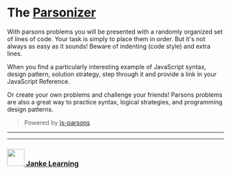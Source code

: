 # The [Parsonizer](https://elewa-academy.github.io/parsons/)

With parsons problems you will be presented with a randomly organized set of lines of code.  Your task is simply to place them in order.  But it's not always as easy as it sounds!  Beware of indenting (code style) and extra lines.

When you find a particularly interesting example of JavaScript syntax, design pattern, solution strategy, step through it and provide a link in your JavaScript Reference.

Or create your own problems and challenge your friends!  Parsons problems are also a great way to practice syntax, logical strategies, and programming design patterns. 

> Powered by [js-parsons](https://github.com/js-parsons/js-parsons) 

___
___
### <a href="http://janke-learning.org" target="_blank"><img src="https://user-images.githubusercontent.com/18554853/50098409-22575780-021c-11e9-99e1-962787adaded.png" width="40" height="40"></img> Janke Learning</a>
